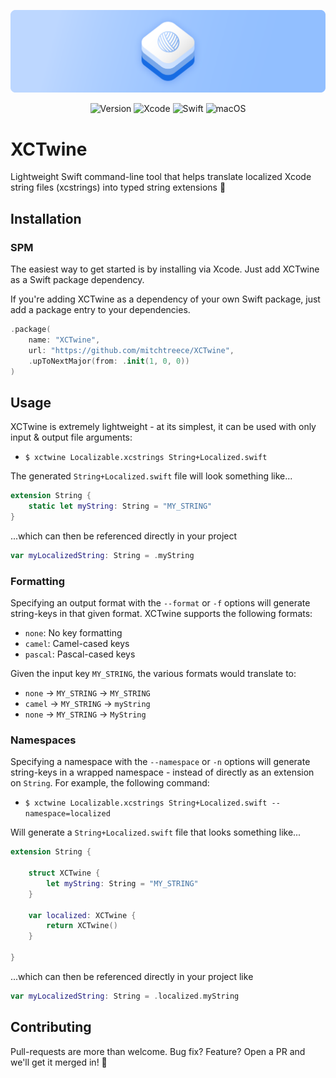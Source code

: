 ![Lumberjack](Assets/Banner.png)

<div align="center">

![Version](https://img.shields.io/badge/Version-1.0.0-BDD7FF.svg?style=for-the-badge&labelColor=166CE3)
![Xcode](https://img.shields.io/badge/Xcode-15-BDD7FF.svg?style=for-the-badge&labelColor=166CE3)
![Swift](https://img.shields.io/badge/Swift-5.9-BDD7FF.svg?style=for-the-badge&labelColor=166CE3)
![macOS](https://img.shields.io/badge/macOS-13+-BDD7FF.svg?style=for-the-badge&labelColor=166CE3)

</div>

# XCTwine

Lightweight Swift command-line tool that helps translate localized
Xcode string files (xcstrings) into typed string extensions 🧶

## Installation

### SPM

The easiest way to get started is by installing via Xcode. 
Just add XCTwine as a Swift package dependency.

If you're adding XCTwine as a dependency of your own Swift package, 
just add a package entry to your dependencies.

```swift
.package(
    name: "XCTwine",
    url: "https://github.com/mitchtreece/XCTwine",
    .upToNextMajor(from: .init(1, 0, 0))
)
```

## Usage

XCTwine is extremely lightweight - at its simplest, 
it can be used with only input & output file arguments:

- `$ xctwine Localizable.xcstrings String+Localized.swift`

The generated `String+Localized.swift` file will look something like...

```swift
extension String {
    static let myString: String = "MY_STRING"
}
```

...which can then be referenced directly in your project

```swift
var myLocalizedString: String = .myString
```

### Formatting

Specifying an output format with the `--format` or `-f` options
will generate string-keys in that given format. XCTwine supports
the following formats:

- `none`: No key formatting
- `camel`: Camel-cased keys
- `pascal`: Pascal-cased keys

Given the input key `MY_STRING`, the various formats would translate to:

- `none` → `MY_STRING` → `MY_STRING`
- `camel` → `MY_STRING` → `myString`
- `none` → `MY_STRING` → `MyString`

### Namespaces

Specifying a namespace with the `--namespace` or `-n` options
will generate string-keys in a wrapped namespace - instead of
directly as an extension on `String`. For example, the following
command:

- `$ xctwine Localizable.xcstrings String+Localized.swift --namespace=localized`

Will generate a `String+Localized.swift` file that looks something like...

```swift
extension String {

    struct XCTwine {
        let myString: String = "MY_STRING"
    }

    var localized: XCTwine {
        return XCTwine()
    }

}
```

...which can then be referenced directly in your project like

```swift
var myLocalizedString: String = .localized.myString
```

## Contributing

Pull-requests are more than welcome. Bug fix? Feature? Open a PR and we'll get it merged in! 🎉
